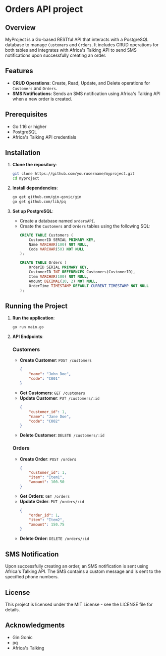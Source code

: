 # Orders API project

## Overview
MyProject is a Go-based RESTful API that interacts with a PostgreSQL database to manage `Customers` and `Orders`. It includes CRUD operations for both tables and integrates with Africa's Talking API to send SMS notifications upon successfully creating an order.

## Features
- **CRUD Operations**: Create, Read, Update, and Delete operations for `Customers` and `Orders`.
- **SMS Notifications**: Sends an SMS notification using Africa's Talking API when a new order is created.

## Prerequisites
- Go 1.16 or higher
- PostgreSQL
- Africa's Talking API credentials

## Installation

1. **Clone the repository**:
    ```sh
    git clone https://github.com/yourusername/myproject.git
    cd myproject
    ```

2. **Install dependencies**:
    ```sh
    go get github.com/gin-gonic/gin
    go get github.com/lib/pq
    ```

3. **Set up PostgreSQL**:
    - Create a database named `ordersAPI`.
    - Create the `Customers` and `Orders` tables using the following SQL:
      ```sql
      CREATE TABLE Customers (
          CustomerID SERIAL PRIMARY KEY,
          Name VARCHAR(100) NOT NULL,
          Code VARCHAR(50) NOT NULL
      );

      CREATE TABLE Orders (
          OrderID SERIAL PRIMARY KEY,
          CustomerID INT REFERENCES Customers(CustomerID),
          Item VARCHAR(100) NOT NULL,
          Amount DECIMAL(10, 2) NOT NULL,
          OrderTime TIMESTAMP DEFAULT CURRENT_TIMESTAMP NOT NULL
      );
      ```

## Running the Project

1. **Run the application**:
    ```sh
    go run main.go
    ```

2. **API Endpoints**:

    ### Customers
    - **Create Customer**: `POST /customers`
      ```json
      {
          "name": "John Doe",
          "code": "C001"
      }
      ```
    - **Get Customers**: `GET /customers`
    - **Update Customer**: `PUT /customers/:id`
      ```json
      {
          "customer_id": 1,
          "name": "Jane Doe",
          "code": "C002"
      }
      ```
    - **Delete Customer**: `DELETE /customers/:id`

    ### Orders
    - **Create Order**: `POST /orders`
      ```json
      {
          "customer_id": 1,
          "item": "Item1",
          "amount": 100.50
      }
      ```
    - **Get Orders**: `GET /orders`
    - **Update Order**: `PUT /orders/:id`
      ```json
      {
          "order_id": 1,
          "item": "Item2",
          "amount": 150.75
      }
      ```
    - **Delete Order**: `DELETE /orders/:id`

## SMS Notification
Upon successfully creating an order, an SMS notification is sent using Africa's Talking API. The SMS contains a custom message and is sent to the specified phone numbers.

## License
This project is licensed under the MIT License - see the LICENSE file for details.

## Acknowledgments
- Gin Gonic
- pq
- Africa's Talking

